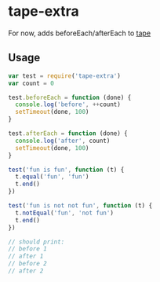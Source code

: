 # tape-extra

For now, adds beforeEach/afterEach to [tape](https://github.com/substack/tape)

## Usage

```js
var test = require('tape-extra')
var count = 0

test.beforeEach = function (done) {
  console.log('before', ++count)
  setTimeout(done, 100)
}

test.afterEach = function (done) {
  console.log('after', count)
  setTimeout(done, 100)
}

test('fun is fun', function (t) {
  t.equal('fun', 'fun')
  t.end()
})

test('fun is not not fun', function (t) {
  t.notEqual('fun', 'not fun')
  t.end()
})

// should print:
// before 1
// after 1
// before 2
// after 2
```

